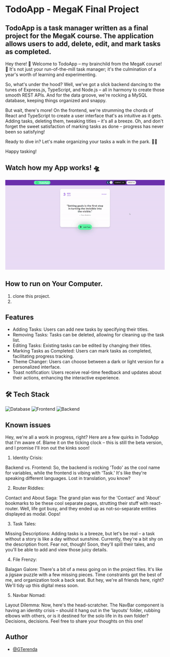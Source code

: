 # TodoApp - MegaK Final Project

## TodoApp is a task manager written as a final project for the MegaK course. The application allows users to add, delete, edit, and mark tasks as completed.

Hey there! 👋 Welcome to TodoApp – my brainchild from the MegaK course! 🚀 It's not just your run-of-the-mill task manager; it's the culmination of a year's worth of learning and experimenting.

So, what's under the hood? Well, we've got a slick backend dancing to the tunes of Express.js, TypeScript, and Node.js – all in harmony to create those smooth REST APIs. And for the data groove, we're rocking a MySQL database, keeping things organized and snappy.

But wait, there's more! On the frontend, we're strumming the chords of React and TypeScript to create a user interface that's as intuitive as it gets. Adding tasks, deleting them, tweaking titles – it's all a breeze. Oh, and don't forget the sweet satisfaction of marking tasks as done – progress has never been so satisfying!

Ready to dive in? Let's make organizing your tasks a walk in the park. 🚀✨

Happy tasking!

## Watch how my App works! 🛸
![Working App video](https://github.com/GregorySVD/TodoApp/blob/main/TodoApp-gif.gif)

## How to run on Your Computer. 
1. clone this project.
2.

## Features
- Adding Tasks: Users can add new tasks by specifying their titles.
- Removing Tasks: Tasks can be deleted, allowing for cleaning up the task list.
- Editing Tasks: Existing tasks can be edited by changing their titles.
- Marking Tasks as Completed: Users can mark tasks as completed, facilitating progress tracking.
- Theme Changer: Users can choose between a dark or light version for a personalized interface.
- Toast notification: Users receive real-time feedback and updates about their actions, enhancing the interactive experience.
  
## 🛠 Tech Stack
![Database](https://img.shields.io/badge/Database-MySQL-blue?style=flat-square&logo=mysql)
![Frontend](https://img.shields.io/badge/Frontend-React%20%7C%20TypeScript-blueviolet?style=flat-square&logo=react)
![Backend](https://img.shields.io/badge/Backend-Express%20%7C%20TypeScript%20%7C%20Jest-green?style=flat-square&logo=express)

## Known issues 
Hey, we're all a work in progress, right? Here are a few quirks in TodoApp that I'm aware of. Blame it on the ticking clock – this is still the beta version, and I promise I'll iron out the kinks soon!

1. Identity Crisis:

Backend vs. Frontend: So, the backend is rocking 'Todo' as the cool name for variables, while the frontend is vibing with 'Task.' It's like they're speaking different languages. Lost in translation, you know?

2. Router Riddles:

Contact and About Saga: The grand plan was for the 'Contact' and 'About' bookmarks to be these cool separate pages, strutting their stuff with react-router. Well, life got busy, and they ended up as not-so-separate entities displayed as modal. Oops!

3. Task Tales:

Missing Descriptions: Adding tasks is a breeze, but let's be real – a task without a story is like a day without sunshine. Currently, they're a bit shy on the description front. Fear not, though! Soon, they'll spill their tales, and you'll be able to add and view those juicy details.

4. File Frenzy:

Balagan Galore: There's a bit of a mess going on in the project files. It's like a jigsaw puzzle with a few missing pieces. Time constraints got the best of me, and organization took a back seat. But hey, we're all friends here, right? We'll tidy up this digital mess soon.

5. Navbar Nomad:

Layout Dilemma: Now, here's the head-scratcher. The NavBar component is having an identity crisis – should it hang out in the 'layouts' folder, rubbing elbows with others, or is it destined for the solo life in its own folder? Decisions, decisions. Feel free to share your thoughts on this one!

## Author

- [@GTerenda](https://github.com/GregorySVD)
